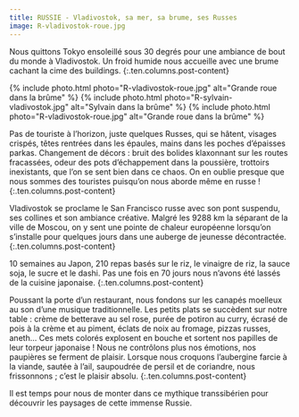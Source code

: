 ```yaml
---
title: RUSSIE - Vladivostok, sa mer, sa brume, ses Russes
image: R-vladivostok-roue.jpg
---
```


Nous quittons Tokyo ensoleillé sous 30 degrés pour une ambiance de bout du monde à Vladivostok. Un froid humide nous accueille avec une brume cachant la cime des buildings. 
{:.ten.columns.post-content}

<!--fin extrait-->

{% include photo.html photo="R-vladivostok-roue.jpg" alt="Grande roue dans la brûme" %}
{% include photo.html photo="R-sylvain-vladivostok.jpg" alt="Sylvain dans la brûme" %}
{% include photo.html photo="R-vladivostok-roue.jpg" alt="Grande roue dans la brûme" %}

Pas de touriste à l’horizon, juste quelques Russes, qui se hâtent, visages crispés, têtes rentrées dans les épaules, mains dans les poches d’épaisses parkas. Changement de décors : bruit des bolides klaxonnant sur les routes fracassées, odeur des pots d’échappement dans la poussière, trottoirs inexistants, que l’on se sent bien dans ce chaos. On en oublie presque que nous sommes des touristes puisqu’on nous aborde même en russe !
{:.ten.columns.post-content}

Vladivostok se proclame le San Francisco russe avec son pont suspendu, ses collines et son ambiance créative. Malgré les 9288 km la séparant de la ville de Moscou, on y sent une pointe de chaleur européenne lorsqu’on s’installe pour quelques jours dans une auberge de jeunesse décontractée. 
{:.ten.columns.post-content}


10 semaines au Japon, 210 repas basés sur le riz, le vinaigre de riz, la sauce soja, le sucre et le dashi. Pas une fois en 70 jours nous n’avons été lassés de la cuisine japonaise.
{:.ten.columns.post-content}

Poussant la porte d’un restaurant, nous fondons sur les canapés moelleux au son d’une musique traditionnelle. Les petits plats se succèdent sur notre table : crème de betterave au sel rose, purée de potiron au curry, écrasé de pois à la crème et au piment, éclats de noix au fromage, pizzas russes, aneth... Ces mets colorés explosent en bouche et sortent nos papilles de leur torpeur japonaise ! Nous ne contrôlons plus nos émotions, nos paupières se ferment de plaisir. Lorsque nous croquons l’aubergine farcie à la viande, sautée à l’ail, saupoudrée de persil et de coriandre, nous frissonnons ; c’est le plaisir absolu.
{:.ten.columns.post-content}

Il est temps pour nous de monter dans ce mythique transsibérien pour découvrir les paysages de cette immense Russie.
